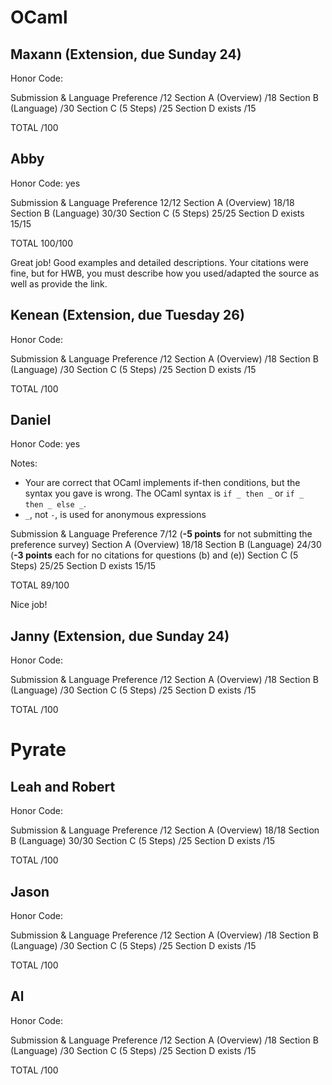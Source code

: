 # OCaml

## Maxann (Extension, due Sunday 24)

Honor Code: 

Submission & Language Preference                   /12
Section A (Overview)                               /18
Section B (Language)                               /30
Section C (5 Steps)                                /25
Section D exists                                   /15

TOTAL                                              /100

## Abby

Honor Code: yes

Submission & Language Preference                   12/12
Section A (Overview)                               18/18
Section B (Language)                               30/30
Section C (5 Steps)                                25/25
Section D exists                                   15/15

TOTAL                                              100/100

Great job! Good examples and detailed descriptions. Your citations were fine, but for HWB, you must describe how you used/adapted the source as well as provide the link. 

## Kenean (Extension, due Tuesday 26)

Honor Code: 

Submission & Language Preference                   /12
Section A (Overview)                               /18
Section B (Language)                               /30
Section C (5 Steps)                                /25
Section D exists                                   /15

TOTAL                                              /100

## Daniel

Honor Code: yes

Notes:
- Your are correct that OCaml implements if-then conditions, but the syntax you gave is wrong. The OCaml syntax is `if _ then _` or `if _ then _ else _`.
- `_`, not `-`, is used for anonymous expressions

Submission & Language Preference                   7/12 (**-5 points** for not submitting the preference survey)
Section A (Overview)                               18/18
Section B (Language)                               24/30 (**-3 points** each for no citations for questions (b) and (e))
Section C (5 Steps)                                25/25
Section D exists                                   15/15

TOTAL                                              89/100

Nice job!

## Janny (Extension, due Sunday 24)

Honor Code: 

Submission & Language Preference                   /12
Section A (Overview)                               /18
Section B (Language)                               /30
Section C (5 Steps)                                /25
Section D exists                                   /15

TOTAL                                              /100

# Pyrate

## Leah and Robert

Honor Code: 

Submission & Language Preference                   /12
Section A (Overview)                               18/18
Section B (Language)                               30/30
Section C (5 Steps)                                /25
Section D exists                                   /15

TOTAL                                              /100


## Jason

Honor Code: 

Submission & Language Preference                   /12
Section A (Overview)                               /18
Section B (Language)                               /30
Section C (5 Steps)                                /25
Section D exists                                   /15

TOTAL                                              /100


## Al

Honor Code: 

Submission & Language Preference                   /12
Section A (Overview)                               /18
Section B (Language)                               /30
Section C (5 Steps)                                /25
Section D exists                                   /15

TOTAL                                              /100